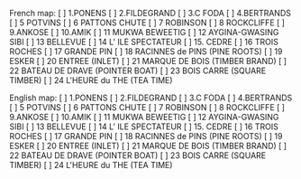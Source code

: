 French map:
[ ] 1.PONENS
[ ] 2.FILDEGRAND
[ ] 3.C FODA
[ ] 4.BERTRANDS
[ ] 5 POTVINS
[ ] 6 PATTONS CHUTE
[ ] 7 ROBINSON
[ ] 8 ROCKCLIFFE
[ ] 9.ANKOSE
[ ] 10.AMIK
[ ] 11 MUKWA BEWEETIG
[ ] 12 AYGINA-GWASING SIBI
[ ] 13 BELLEVUE
[ ] 14 L' ILE SPECTATEUR
[ ] 15. CEDRE
[ ] 16 TROIS ROCHES
[ ] 17 GRANDE PIN
[ ] 18 RACINNES de PINS (PINE ROOTS)
[ ] 19 ESKER
[ ] 20 ENTREE (INLET)
[ ] 21 MARQUE DE BOIS (TIMBER BRAND)
[ ] 22 BATEAU DE DRAVE (POINTER BOAT)
[ ] 23 BOIS CARRE (SQUARE TIMBER)
[ ] 24 L'HEURE du THE (TEA TIME)

English map:
[ ] 1.PONENS
[ ] 2.FILDEGRAND
[ ] 3.C FODA
[ ] 4.BERTRANDS
[ ] 5 POTVINS
[ ] 6 PATTONS CHUTE
[ ] 7 ROBINSON
[ ] 8 ROCKCLIFFE
[ ] 9.ANKOSE
[ ] 10.AMIK
[ ] 11 MUKWA BEWEETIG
[ ] 12 AYGINA-GWASING SIBI
[ ] 13 BELLEVUE
[ ] 14 L' ILE SPECTATEUR
[ ] 15. CEDRE
[ ] 16 TROIS ROCHES
[ ] 17 GRANDE PIN
[ ] 18 RACINNES de PINS (PINE ROOTS)
[ ] 19 ESKER
[ ] 20 ENTREE (INLET)
[ ] 21 MARQUE DE BOIS (TIMBER BRAND)
[ ] 22 BATEAU DE DRAVE (POINTER BOAT)
[ ] 23 BOIS CARRE (SQUARE TIMBER)
[ ] 24 L'HEURE du THE (TEA TIME)
